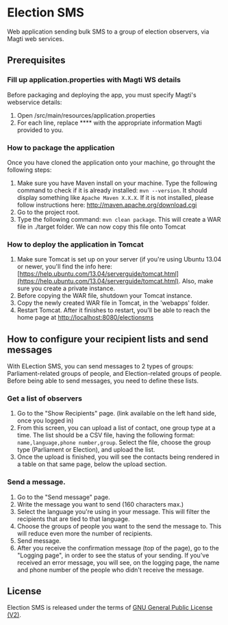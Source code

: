 Election SMS
============

Web application sending bulk SMS to a group of election observers, via Magti web services.

Prerequisites
-------------

### Fill up application.properties with Magti WS details
Before packaging and deploying the app, you must specify Magti's webservice details:

1. Open /src/main/resources/application.properties
2. For each line, replace \*\*** with the appropriate information Magti provided to you.

### How to package the application

Once you have cloned the application onto your machine, go throught the following steps:

1. Make sure you have Maven install on your machine.
Type the following command to check if it is already installed:
`mvn --version`. It should display something like
`Apache Maven X.X.X`.
If it is not installed, please follow instructions here: [http://maven.apache.org/download.cgi ](http://maven.apache.org/download.cgi) 
2. Go to the project root.
3. Type the following command:
`mvn clean package`.
This will create a WAR file in ./target folder. We can now copy this file onto Tomcat

### How to deploy the application in Tomcat
1. Make sure Tomcat is set up on your server (if you're using Ubuntu 13.04 or newer, you'll find the info here: [https://help.ubuntu.com/13.04/serverguide/tomcat.html](https://help.ubuntu.com/13.04/serverguide/tomcat.html). Also, make sure you create a private instance.
2. Before copying the WAR file, shutdown your Tomcat instance.
3. Copy the newly created WAR file in Tomcat, in the 'webapps' folder.
4. Restart Tomcat. After it finishes to restart, you'll be able to reach the home page at [http://localhost:8080/electionsms](http://localhost:8080/electionsms)

How to configure your recipient lists and send messages
-------------------------------------------------------

With ELection SMS, you can send messages to 2 types of groups: Parliament-related groups of people, and Election-related groups of people. Before being able to send messages, you need to define these lists.

### Get a list of observers
1. Go to the "Show Recipients" page. (link available on the left hand side, once you logged in)
2. From this screen, you can upload a list of contact, one group type at a time.
The list should be a CSV file, having the following format:
`name,language,phone number,group`.
Select the file, choose the group type (Parliament or Election), and upload the list.
3. Once the upload is finished, you will see the contacts being rendered in a table on that same page, below the upload section.

### Send a message.
1. Go to the "Send message" page.
2. Write the message you want to send (160 characters max.)
3. Select the language you're using in your message. This will filter the recipients that are tied to that language.
4. Choose the groups of people you want to the send the message to. This will reduce even more the number of recipients. 
5. Send message.
6. After you receive the confirmation message (top of the page), go to the "Logging page", in order to see the status of your sending. 
If you've received an error message, you will see, on the logging page, the name and phone number of the people who didn't receive the message.

License
-------

Election SMS is released under the terms of [GNU General Public License (V2)](http://www.gnu.org/licenses/gpl-2.0.html).
